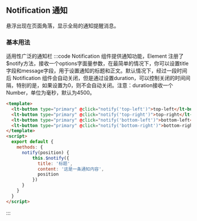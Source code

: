 
<style>
  .lt-button + .lt-button {
    margin-left: 10px;
  }
</style>

## Notification 通知
悬浮出现在页面角落，显示全局的通知提醒消息。
### 基本用法
适用性广泛的通知栏
:::code Notification 组件提供通知功能，Element 注册了$notify方法，接收一个options字面量参数，在最简单的情况下，你可以设置title字段和message字段，用于设置通知的标题和正文。默认情况下，经过一段时间后 Notification 组件会自动关闭，但是通过设置duration，可以控制关闭的时间间隔，特别的是，如果设置为0，则不会自动关闭。注意：duration接收一个Number，单位为毫秒，默认为4500。

```html
<template>
  <lt-button type="primary" @click="notify('top-left')">top-left</lt-button>
  <lt-button type="primary" @click="notify('top-right')">top-right</lt-button>
  <lt-button type="primary" @click="notify('bottom-left')">bottom-left</lt-button>
  <lt-button type="primary" @click="notify('bottom-right')">bottom-right</lt-button>
</template>
<script>
  export default {
    methods: {
      notify(position) {
          this.$notify({
            title: '标题',
            content: '这是一条通知内容',
            position
          })
      }
    }
  }
</script>
```
:::
